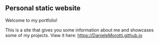 ## Personal static website
Welcome to my portfolio!

This is a site that gives you some information about me and showcases some of my projects.
View it here: https://DanieleMorotti.github.io

